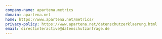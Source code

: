 ```yaml
---
company-name: apartena.metrics
domain: apartena.net
home: https://www.apartena.net/metrics/
privacy-policy: https://www.apartena.net/datenschutzerklaerung.html
email: directinteractive@datenschutzanfrage.de
---
```





